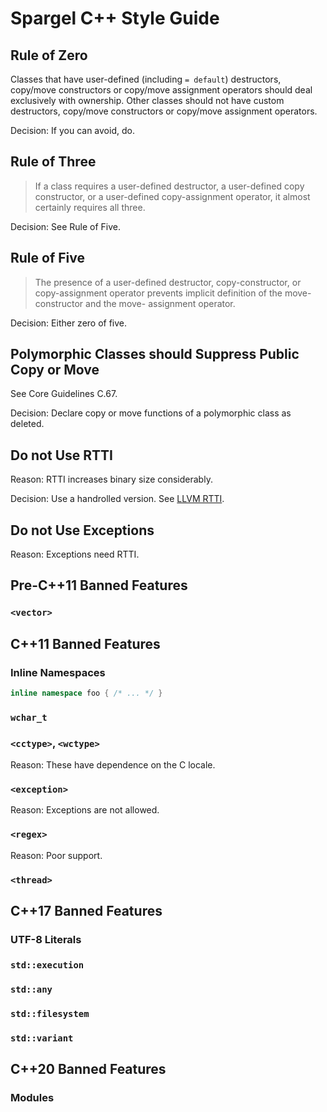# Spargel C++ Style Guide

## Rule of Zero

Classes that have user-defined (including `= default`) destructors, copy/move
constructors or copy/move assignment operators should deal exclusively with
ownership.
Other classes should not have custom destructors, copy/move constructors or
copy/move assignment operators.

Decision: If you can avoid, do.

## Rule of Three

> If a class requires a user-defined destructor, a user-defined copy constructor,
> or a user-defined copy-assignment operator, it almost certainly requires
> all three.

Decision:
See Rule of Five.

## Rule of Five

> The presence of a user-defined destructor, copy-constructor, or copy-assignment
> operator prevents implicit definition of the move-constructor and the move-
> assignment operator.

Decision:
Either zero of five.

## Polymorphic Classes should Suppress Public Copy or Move

See Core Guidelines C.67.

Decision:
Declare copy or move functions of a polymorphic class as deleted.

## Do not Use RTTI

Reason: RTTI increases binary size considerably.

Decision:
Use a handrolled version.
See [LLVM RTTI](https://llvm.org/docs/HowToSetUpLLVMStyleRTTI.html).

## Do not Use Exceptions

Reason: Exceptions need RTTI.

## Pre-C++11 Banned Features

### `<vector>`

## C++11 Banned Features

### Inline Namespaces

```cpp
inline namespace foo { /* ... */ }
```

### `wchar_t`

### `<cctype>`, `<wctype>`

Reason:
These have dependence on the C locale.

### `<exception>`

Reason:
Exceptions are not allowed.

### `<regex>`

Reason:
Poor support.

### `<thread>`

## C++17 Banned Features

### UTF-8 Literals

### `std::execution`

### `std::any`

### `std::filesystem`

### `std::variant`

## C++20 Banned Features

### Modules

